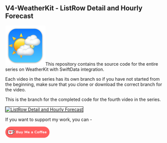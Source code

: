 ## V4-WeatherKit - ListRow Detail and Hourly Forecast

![MyWeather](Images/MyWeather.png)This repository contains the source code for the entire series on WeatherKit with SwiftData integration.

Each video in the series has its own branch so if you have not started from the beginning, make sure that you clone or download the correct branch for the video.

This is the branch for the completed code for the fourth video in the series. 

<a href="http://www.youtube.com/watch?feature=player_embedded&v=jgmkbRGgKxM
" target="_blank"><img src="http://img.youtube.com/vi/jgmkbRGgKxM/0.jpg" 
alt="ListRow Detail and Hourly Forecast" width="480" height="360" border="1" /></a>

If you want to support my work, you can - </br>

<a href='https://ko-fi.com/Z8Z22WRVG' target='_blank'><img height='36' style='border:0px;height:36px;' src='Images/kofi3.png' border='0' alt='Buy Me a Coffee at ko-fi.com' /></a>

